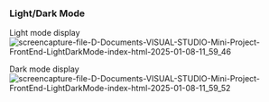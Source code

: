 ### Light/Dark Mode

Light mode display
![screencapture-file-D-Documents-VISUAL-STUDIO-Mini-Project-FrontEnd-LightDarkMode-index-html-2025-01-08-11_59_46](https://github.com/user-attachments/assets/1c978cee-f318-4faa-9bfe-77c16465bcab)

Dark mode display
![screencapture-file-D-Documents-VISUAL-STUDIO-Mini-Project-FrontEnd-LightDarkMode-index-html-2025-01-08-11_59_52](https://github.com/user-attachments/assets/3385307f-e287-4e46-bdac-e85915bc4995)

